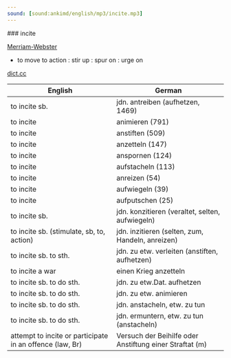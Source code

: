 ```yaml
---
sound: [sound:ankimd/english/mp3/incite.mp3]
---
```


\### incite

[Merriam-Webster](https://www.merriam-webster.com/dictionary/incite)

- to move to action : stir up : spur on : urge on

[dict.cc](https://www.dict.cc/incite)

| English        | German       |
| -------------- | ------------ |
| to incite sb. | jdn. antreiben (aufhetzen, 1469) |
| to incite | animieren (791) |
| to incite | anstiften (509) |
| to incite | anzetteln (147) |
| to incite | anspornen (124) |
| to incite | aufstacheln (113) |
| to incite | anreizen (54) |
| to incite | aufwiegeln (39) |
| to incite | aufputschen (25) |
| to incite sb. | jdn. konzitieren (veraltet, selten, aufwiegeln) |
| to incite sb. (stimulate, sb, to, action) | jdn. inzitieren (selten, zum, Handeln, anreizen) |
| to incite sb. to sth. | jdn. zu etw. verleiten (anstiften, aufhetzen) |
| to incite a war | einen Krieg anzetteln |
| to incite sb. to do sth. | jdn. zu etw.Dat. aufhetzen |
| to incite sb. to do sth. | jdn. zu etw. animieren |
| to incite sb. to do sth. | jdn. anstacheln, etw. zu tun |
| to incite sb. to do sth. | jdn. ermuntern, etw. zu tun (anstacheln) |
| attempt to incite or participate in an offence (law, Br) | Versuch der Beihilfe oder Anstiftung einer Straftat (m) |
